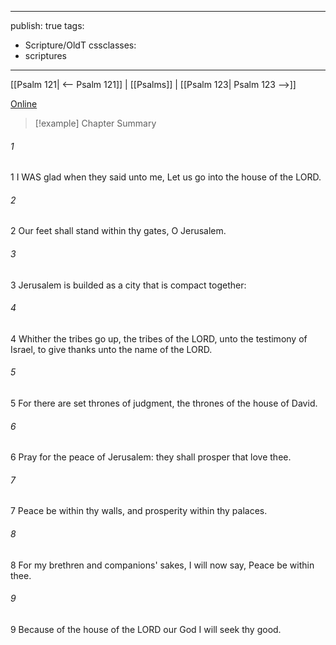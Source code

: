 

---
publish: true
tags:
  - Scripture/OldT
cssclasses:
  - scriptures
---
[[Psalm 121| <-- Psalm 121]] | [[Psalms]] | [[Psalm 123| Psalm 123 -->]]

[Online](https://churchofjesuschrist.org/study/scriptures/ot/ps/122?lang=eng)

>[!example] Chapter Summary
>
###### 1
1 I WAS glad when they said unto me, Let us go into the house of the LORD.
###### 2
2 Our feet shall stand within thy gates, O Jerusalem.
###### 3
3 Jerusalem is builded as a city that is compact together:
###### 4
4 Whither the tribes go up, the tribes of the LORD, unto the testimony of Israel, to give thanks unto the name of the LORD.
###### 5
5 For there are set thrones of judgment, the thrones of the house of David.
###### 6
6 Pray for the peace of Jerusalem: they shall prosper that love thee.
###### 7
7 Peace be within thy walls, and prosperity within thy palaces.
###### 8
8 For my brethren and companions' sakes, I will now say, Peace be within thee.
###### 9
9 Because of the house of the LORD our God I will seek thy good.



